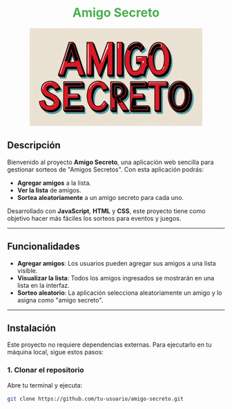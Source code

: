 <h1 align="center" style="color: #4CAF50;">Amigo Secreto</h1>

<!-- Esta es la imagen de portada, asegúrate de que esté en la carpeta correcta -->
<p align="center">
  <img src="./assets/logo.png" alt="Logo de Amigo Secreto" width="400"/>
</p>

## Descripción

Bienvenido al proyecto **Amigo Secreto**, una aplicación web sencilla para gestionar sorteos de "Amigos Secretos". Con esta aplicación podrás:

- **Agregar amigos** a la lista.
- **Ver la lista** de amigos.
- **Sortea aleatoriamente** a un amigo secreto para cada uno.

Desarrollado con **JavaScript**, **HTML** y **CSS**, este proyecto tiene como objetivo hacer más fáciles los sorteos para eventos y juegos.

---

## Funcionalidades

- **Agregar amigos**: Los usuarios pueden agregar sus amigos a una lista visible.
- **Visualizar la lista**: Todos los amigos ingresados se mostrarán en una lista en la interfaz.
- **Sorteo aleatorio**: La aplicación selecciona aleatoriamente un amigo y lo asigna como "amigo secreto".

---

## Instalación

Este proyecto no requiere dependencias externas. Para ejecutarlo en tu máquina local, sigue estos pasos:

### 1. Clonar el repositorio

Abre tu terminal y ejecuta:

```bash
git clone https://github.com/tu-usuario/amigo-secreto.git
